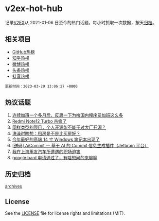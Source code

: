 # v2ex-hot-hub

 记录[V2EX](https://www.v2ex.com/)从 2021-01-06 日至今的热门话题。每小时抓取一次数据，按天[归档](archives)。
 
 ## 相关项目

- [GitHub热榜](https://github.com/snaildev/github-hot-hub)
- [知乎热榜](https://github.com/snaildev/zhihu-hot-hub)
- [微博热榜](https://github.com/snaildev/weibo-hot-hub)
- [头条热榜](https://github.com/snaildev/toutiao-hot-hub)
- [抖音热榜](https://github.com/snaildev/douyin-hot-hub)


 `更新时间：2023-03-29 13:06:27 +0800`

## 热议话题

1. [连续加班一个多月后，反思一下为啥国内程序员加班这么多](https://www.v2ex.com/t/927862)
1. [Redmi Note12 Turbo 杀疯了](https://www.v2ex.com/t/927951)
1. [同样类型的项目，个人开源能不能干过大厂开源？](https://www.v2ex.com/t/927837)
1. [洗澡时瞎想：租房是不是比买房好？](https://www.v2ex.com/t/927920)
1. [今年最好的高端 14 寸 Windows 笔记本出现了](https://www.v2ex.com/t/928002)
1. [[送码] AiCommit — 基于 AI 的 Commit 信息生成插件（Jetbrain 平台）](https://www.v2ex.com/t/928027)
1. [我在上海用友汽车所遭遇的职场迫害](https://www.v2ex.com/t/928067)
1. [google bard 申请通过了，有啥想问的来聊聊](https://www.v2ex.com/t/927868)

## 历史归档

[archives](archives)

## License

See the [LICENSE](LICENSE) file for license rights and limitations (MIT).
